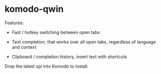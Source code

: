 komodo-qwin
===========

Features:

- Fast / hotkey switching between open tabs

- Text completion, that works over all open tabs, regardless of language and context

- Clipboard / completion history, insert text with shortcuts

Drop the latest xpi into Komodo to install.

